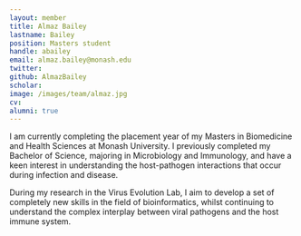 ```yaml
---
layout: member
title: Almaz Bailey
lastname: Bailey
position: Masters student
handle: abailey
email: almaz.bailey@monash.edu
twitter:
github: AlmazBailey
scholar:
image: /images/team/almaz.jpg
cv:
alumni: true
---
```


I am currently completing the placement year of my Masters in Biomedicine and Health Sciences at Monash University. I previously completed my Bachelor of Science, majoring in Microbiology and Immunology, and have a keen interest in understanding the host-pathogen interactions that occur during infection and disease.

During my research in the Virus Evolution Lab, I aim to develop a set of completely new skills in the field of bioinformatics, whilst continuing to understand the complex interplay between viral pathogens and the host immune system.
